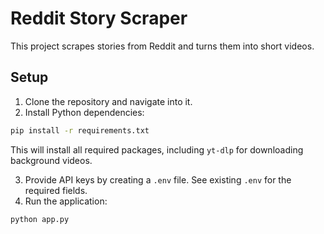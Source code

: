 # Reddit Story Scraper

This project scrapes stories from Reddit and turns them into short videos.

## Setup

1. Clone the repository and navigate into it.
2. Install Python dependencies:

```bash
pip install -r requirements.txt
```

This will install all required packages, including `yt-dlp` for downloading background videos.

3. Provide API keys by creating a `.env` file. See existing `.env` for the required fields.
4. Run the application:

```bash
python app.py
```

